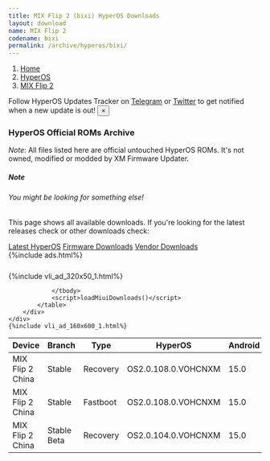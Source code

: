```yaml
---
title: MIX Flip 2 (bixi) HyperOS Downloads
layout: download
name: MIX Flip 2
codename: bixi
permalink: /archive/hyperos/bixi/
---
```

<nav aria-label="breadcrumb">
    <ol class="breadcrumb">
        <li class="breadcrumb-item"><a href="/">Home</a></li>
        <li class="breadcrumb-item"><a href="/hyperos/">HyperOS</a></li>
        <li class="breadcrumb-item active" aria-current="page"><a href="/hyperos/bixi/">MIX Flip 2</a></li>
    </ol>
</nav>
<div class="alert alert-primary alert-dismissible fade show" role="alert">
    Follow HyperOS Updates Tracker on <a href="https://t.me/MIUIUpdatesTracker" class="alert-link">Telegram</a>
     or <a href="https://twitter.com/MiFwUpdater" class="alert-link">Twitter</a> to get notified when a new update is out!
    <button type="button" class="close" data-dismiss="alert" aria-label="Close">
        <span aria-hidden="true">&times;</span>
    </button>
</div>

### HyperOS Official ROMs Archive
*Note*: All files listed here are official untouched HyperOS ROMs. It's not owned, modified or modded by XM Firmware Updater.
<div class="card">
  <div class="card-body">
    <h5 class="card-title">Note</h5>
    <h6 class="card-subtitle mb-2 text-muted">You might be looking for something else!</h6>
    <p class="card-text">This page shows all available downloads.
     If you're looking for the latest releases check or other downloads check:</p>
    <a href="/hyperos/bixi/" class="card-link">Latest HyperOS</a>
    <a href="/firmware/bixi/" class="card-link">Firmware Downloads</a>
    <a href="/vendor/bixi/" class="card-link">Vendor Downloads</a>
  </div>
</div>
{%include ads.html%}
<div class="row justify-content-center">
    <div class="col-10">
        <div class="table-responsive-md" style="margin-top: 25px;">
            {%include vli_ad_320x50_1.html%}
            <table id="miui" class="display dt-responsive nowrap compact table table-striped table-hover table-sm">
                <thead class="thead-dark">
                    <tr>
                        <th data-ref="device">Device</th>
                        <th data-ref="branch">Branch</th>
                        <th data-ref="type">Type</th>
                        <th data-ref="miui">HyperOS</th>
                        <th data-ref="android">Android</th>
                        <th data-ref="size">Size</th>
                        <th data-ref="size">Date</th>
                        <th data-ref="link">Link</th>
                    </tr>
                </thead>
                <tbody>
                <tr><td>MIX Flip 2 China</td><td>Stable</td><td>Recovery</td><td>OS2.0.108.0.VOHCNXM</td><td>15.0</td><td>8.9 GB</td><td>2025-06-26</td><td><a href="/hyperos/bixi/stable/OS2.0.108.0.VOHCNXM/">Download</a></td></tr>
<tr><td>MIX Flip 2 China</td><td>Stable</td><td>Fastboot</td><td>OS2.0.108.0.VOHCNXM</td><td>15.0</td><td>11.1 GB</td><td>2025-06-24</td><td><a href="/hyperos/bixi/stable/OS2.0.108.0.VOHCNXM/">Download</a></td></tr>
<tr><td>MIX Flip 2 China</td><td>Stable Beta</td><td>Recovery</td><td>OS2.0.104.0.VOHCNXM</td><td>15.0</td><td>8.3 GB</td><td>None</td><td><a href="/hyperos/bixi/stable beta/OS2.0.104.0.VOHCNXM/">Download</a></td></tr>

                </tbody>
                <script>loadMiuiDownloads()</script>
            </table>
        </div>
    </div>
    {%include vli_ad_160x600_1.html%}
</div>
